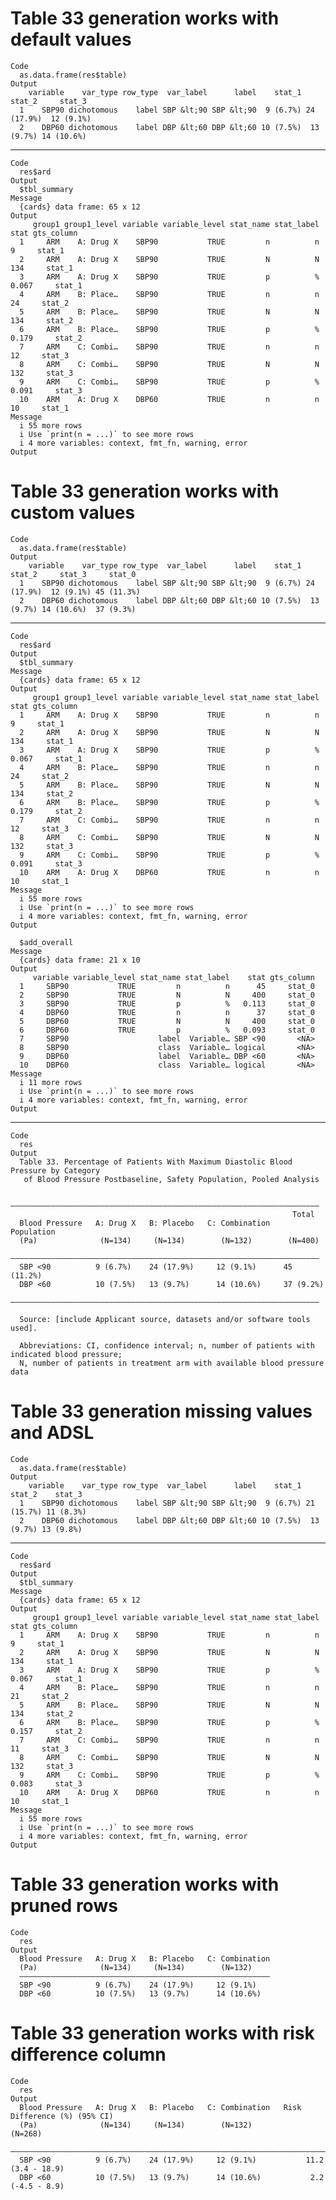 # Table 33 generation works with default values

    Code
      as.data.frame(res$table)
    Output
        variable    var_type row_type  var_label      label    stat_1     stat_2     stat_3
      1    SBP90 dichotomous    label SBP &lt;90 SBP &lt;90  9 (6.7%) 24 (17.9%)  12 (9.1%)
      2    DBP60 dichotomous    label DBP &lt;60 DBP &lt;60 10 (7.5%)  13 (9.7%) 14 (10.6%)

---

    Code
      res$ard
    Output
      $tbl_summary
    Message
      {cards} data frame: 65 x 12
    Output
         group1 group1_level variable variable_level stat_name stat_label  stat gts_column
      1     ARM    A: Drug X    SBP90           TRUE         n          n     9     stat_1
      2     ARM    A: Drug X    SBP90           TRUE         N          N   134     stat_1
      3     ARM    A: Drug X    SBP90           TRUE         p          % 0.067     stat_1
      4     ARM    B: Place…    SBP90           TRUE         n          n    24     stat_2
      5     ARM    B: Place…    SBP90           TRUE         N          N   134     stat_2
      6     ARM    B: Place…    SBP90           TRUE         p          % 0.179     stat_2
      7     ARM    C: Combi…    SBP90           TRUE         n          n    12     stat_3
      8     ARM    C: Combi…    SBP90           TRUE         N          N   132     stat_3
      9     ARM    C: Combi…    SBP90           TRUE         p          % 0.091     stat_3
      10    ARM    A: Drug X    DBP60           TRUE         n          n    10     stat_1
    Message
      i 55 more rows
      i Use `print(n = ...)` to see more rows
      i 4 more variables: context, fmt_fn, warning, error
    Output
      

# Table 33 generation works with custom values

    Code
      as.data.frame(res$table)
    Output
        variable    var_type row_type  var_label      label    stat_1     stat_2     stat_3     stat_0
      1    SBP90 dichotomous    label SBP &lt;90 SBP &lt;90  9 (6.7%) 24 (17.9%)  12 (9.1%) 45 (11.3%)
      2    DBP60 dichotomous    label DBP &lt;60 DBP &lt;60 10 (7.5%)  13 (9.7%) 14 (10.6%)  37 (9.3%)

---

    Code
      res$ard
    Output
      $tbl_summary
    Message
      {cards} data frame: 65 x 12
    Output
         group1 group1_level variable variable_level stat_name stat_label  stat gts_column
      1     ARM    A: Drug X    SBP90           TRUE         n          n     9     stat_1
      2     ARM    A: Drug X    SBP90           TRUE         N          N   134     stat_1
      3     ARM    A: Drug X    SBP90           TRUE         p          % 0.067     stat_1
      4     ARM    B: Place…    SBP90           TRUE         n          n    24     stat_2
      5     ARM    B: Place…    SBP90           TRUE         N          N   134     stat_2
      6     ARM    B: Place…    SBP90           TRUE         p          % 0.179     stat_2
      7     ARM    C: Combi…    SBP90           TRUE         n          n    12     stat_3
      8     ARM    C: Combi…    SBP90           TRUE         N          N   132     stat_3
      9     ARM    C: Combi…    SBP90           TRUE         p          % 0.091     stat_3
      10    ARM    A: Drug X    DBP60           TRUE         n          n    10     stat_1
    Message
      i 55 more rows
      i Use `print(n = ...)` to see more rows
      i 4 more variables: context, fmt_fn, warning, error
    Output
      
      $add_overall
    Message
      {cards} data frame: 21 x 10
    Output
         variable variable_level stat_name stat_label    stat gts_column
      1     SBP90           TRUE         n          n      45     stat_0
      2     SBP90           TRUE         N          N     400     stat_0
      3     SBP90           TRUE         p          %   0.113     stat_0
      4     DBP60           TRUE         n          n      37     stat_0
      5     DBP60           TRUE         N          N     400     stat_0
      6     DBP60           TRUE         p          %   0.093     stat_0
      7     SBP90                    label  Variable… SBP <90       <NA>
      8     SBP90                    class  Variable… logical       <NA>
      9     DBP60                    label  Variable… DBP <60       <NA>
      10    DBP60                    class  Variable… logical       <NA>
    Message
      i 11 more rows
      i Use `print(n = ...)` to see more rows
      i 4 more variables: context, fmt_fn, warning, error
    Output
      

---

    Code
      res
    Output
      Table 33. Percentage of Patients With Maximum Diastolic Blood Pressure by Category
       of Blood Pressure Postbaseline, Safety Population, Pooled Analysis
      
      —————————————————————————————————————————————————————————————————————
                                                                   Total   
      Blood Pressure   A: Drug X   B: Placebo   C: Combination   Population
      (Pa)              (N=134)     (N=134)        (N=132)        (N=400)  
      —————————————————————————————————————————————————————————————————————
      SBP <90          9 (6.7%)    24 (17.9%)     12 (9.1%)      45 (11.2%)
      DBP <60          10 (7.5%)   13 (9.7%)      14 (10.6%)     37 (9.2%) 
      —————————————————————————————————————————————————————————————————————
      
      Source: [include Applicant source, datasets and/or software tools used].
      
      Abbreviations: CI, confidence interval; n, number of patients with indicated blood pressure;
      N, number of patients in treatment arm with available blood pressure data

# Table 33 generation missing values and ADSL

    Code
      as.data.frame(res$table)
    Output
        variable    var_type row_type  var_label      label    stat_1     stat_2    stat_3
      1    SBP90 dichotomous    label SBP &lt;90 SBP &lt;90  9 (6.7%) 21 (15.7%) 11 (8.3%)
      2    DBP60 dichotomous    label DBP &lt;60 DBP &lt;60 10 (7.5%)  13 (9.7%) 13 (9.8%)

---

    Code
      res$ard
    Output
      $tbl_summary
    Message
      {cards} data frame: 65 x 12
    Output
         group1 group1_level variable variable_level stat_name stat_label  stat gts_column
      1     ARM    A: Drug X    SBP90           TRUE         n          n     9     stat_1
      2     ARM    A: Drug X    SBP90           TRUE         N          N   134     stat_1
      3     ARM    A: Drug X    SBP90           TRUE         p          % 0.067     stat_1
      4     ARM    B: Place…    SBP90           TRUE         n          n    21     stat_2
      5     ARM    B: Place…    SBP90           TRUE         N          N   134     stat_2
      6     ARM    B: Place…    SBP90           TRUE         p          % 0.157     stat_2
      7     ARM    C: Combi…    SBP90           TRUE         n          n    11     stat_3
      8     ARM    C: Combi…    SBP90           TRUE         N          N   132     stat_3
      9     ARM    C: Combi…    SBP90           TRUE         p          % 0.083     stat_3
      10    ARM    A: Drug X    DBP60           TRUE         n          n    10     stat_1
    Message
      i 55 more rows
      i Use `print(n = ...)` to see more rows
      i 4 more variables: context, fmt_fn, warning, error
    Output
      

# Table 33 generation works with pruned rows

    Code
      res
    Output
      Blood Pressure   A: Drug X   B: Placebo   C: Combination
      (Pa)              (N=134)     (N=134)        (N=132)    
      ————————————————————————————————————————————————————————
      SBP <90          9 (6.7%)    24 (17.9%)     12 (9.1%)   
      DBP <60          10 (7.5%)   13 (9.7%)      14 (10.6%)  

# Table 33 generation works with risk difference column

    Code
      res
    Output
      Blood Pressure   A: Drug X   B: Placebo   C: Combination   Risk Difference (%) (95% CI)
      (Pa)              (N=134)     (N=134)        (N=132)                 (N=268)           
      ———————————————————————————————————————————————————————————————————————————————————————
      SBP <90          9 (6.7%)    24 (17.9%)     12 (9.1%)           11.2 (3.4 - 18.9)      
      DBP <60          10 (7.5%)   13 (9.7%)      14 (10.6%)           2.2 (-4.5 - 8.9)      

